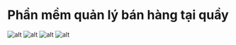 # Phần mềm quản lý bán hàng tại quầy

![alt](https://raw.githubusercontent.com/InuHa98/da1-quan-ly-ban-giay-jbdc/preview/1.png)
![alt](https://raw.githubusercontent.com/InuHa98/da1-quan-ly-ban-giay-jbdc/preview/2.png)
![alt](https://raw.githubusercontent.com/InuHa98/da1-quan-ly-ban-giay-jbdc/preview/3.png)
![alt](https://raw.githubusercontent.com/InuHa98/da1-quan-ly-ban-giay-jbdc/preview/4.png)
